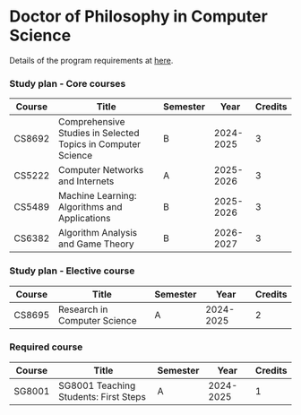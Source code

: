 # Doctor of Philosophy in Computer Science

Details of the program requirements at [here](https://www.cityu.edu.hk/catalogue/pg/202425/programme/CS2_P.htm).

### Study plan - Core courses

| Course | Title | Semester | Year | Credits |
| ------ | ----- | -------- | ---- | ------- |
| CS8692 | Comprehensive Studies in Selected Topics in Computer Science | B | 2024-2025 | 3 |
| CS5222 | Computer Networks and Internets | A | 2025-2026 | 3 |
| CS5489 | Machine Learning: Algorithms and Applications | B | 2025-2026 | 3 |
| CS6382 | Algorithm Analysis and Game Theory | B | 2026-2027 | 3 |


### Study plan - Elective course

| Course | Title | Semester | Year | Credits |
| ------ | ----- | -------- | ---- | ------- |
| CS8695 | Research in Computer Science | A | 2024-2025 | 2 |

### Required course

| Course | Title | Semester | Year | Credits |
| ------ | ----- | -------- | ---- | ------- |
| SG8001 | SG8001 Teaching Students: First Steps | A | 2024-2025 | 1 |
